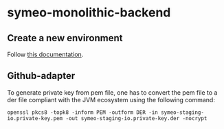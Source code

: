 # symeo-monolithic-backend

## Create a new environment

Follow [this documentation](./documentation/environment/new-environment.md).

## Github-adapter

To generate private key from pem file, one has to convert the pem file to a der file compliant with the JVM ecosystem
using the following command:

`openssl pkcs8 -topk8 -inform PEM -outform DER -in symeo-staging-io.private-key.pem -out symeo-staging-io.private-key.der -nocrypt`